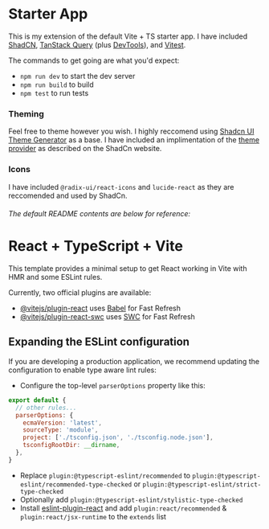 # Starter App
This is my extension of the default Vite + TS starter app. I have included [ShadCN](https://ui.shadcn.com/), [TanStack Query](https://tanstack.com/query/latest) (plus [DevTools](https://tanstack.com/query/latest/docs/framework/react/devtools)), and [Vitest](https://vitest.dev/).

The commands to get going are what you'd expect:
- `npm run dev` to start the dev server
- `npm run build` to build
- `npm test` to run tests

### Theming
Feel free to theme however you wish. I highly reccomend using [Shadcn UI Theme Generator](https://zippystarter.com/tools/shadcn-ui-theme-generator) as a base.
I have included an implimentation of the [theme provider](https://ui.shadcn.com/docs/dark-mode/vite) as described on the ShadCn website.

### Icons
I have included `@radix-ui/react-icons` and `lucide-react` as they are reccomended and used by ShadCn.

###### The default README contents are below for reference:

# React + TypeScript + Vite

This template provides a minimal setup to get React working in Vite with HMR and some ESLint rules.

Currently, two official plugins are available:

- [@vitejs/plugin-react](https://github.com/vitejs/vite-plugin-react/blob/main/packages/plugin-react/README.md) uses [Babel](https://babeljs.io/) for Fast Refresh
- [@vitejs/plugin-react-swc](https://github.com/vitejs/vite-plugin-react-swc) uses [SWC](https://swc.rs/) for Fast Refresh

## Expanding the ESLint configuration

If you are developing a production application, we recommend updating the configuration to enable type aware lint rules:

- Configure the top-level `parserOptions` property like this:

```js
export default {
  // other rules...
  parserOptions: {
    ecmaVersion: 'latest',
    sourceType: 'module',
    project: ['./tsconfig.json', './tsconfig.node.json'],
    tsconfigRootDir: __dirname,
  },
}
```

- Replace `plugin:@typescript-eslint/recommended` to `plugin:@typescript-eslint/recommended-type-checked` or `plugin:@typescript-eslint/strict-type-checked`
- Optionally add `plugin:@typescript-eslint/stylistic-type-checked`
- Install [eslint-plugin-react](https://github.com/jsx-eslint/eslint-plugin-react) and add `plugin:react/recommended` & `plugin:react/jsx-runtime` to the `extends` list
